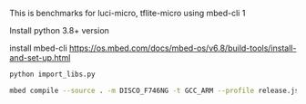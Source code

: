 This is benchmarks for luci-micro, tflite-micro using mbed-cli 1

Install python 3.8+ version

install mbed-cli https://os.mbed.com/docs/mbed-os/v6.8/build-tools/install-and-set-up.html

```bash
python import_libs.py
```

```bash
mbed compile --source . -m DISCO_F746NG -t GCC_ARM --profile release.json --flash
```
